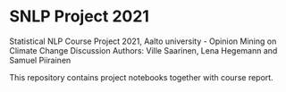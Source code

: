 # SNLP Project 2021
Statistical NLP Course Project 2021, Aalto university - Opinion Mining on Climate Change Discussion
Authors: Ville Saarinen, Lena Hegemann and Samuel Piirainen

This repository contains project notebooks together with course report.

